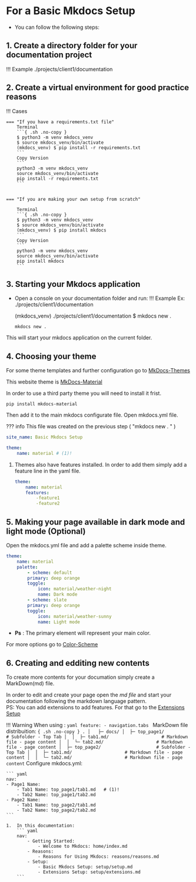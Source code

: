 # For a Basic Mkdocs Setup

- You can follow the following steps:

## 1. Create a directory folder for your documentation project
!!! Example
    ./projects/client1/documentation


## 2. Create a virtual environment for good practice reasons

!!! Cases

    === "If you have a requirements.txt file"
        Terminal
        ```{ .sh .no-copy }
        $ python3 -m venv mkdocs_venv
        $ source mkdocs_venv/bin/activate
        (mkdocs_venv) $ pip install -r requirements.txt
        ```
        Copy Version
        ```
        python3 -m venv mkdocs_venv
        source mkdocs_venv/bin/activate
        pip install -r requirements.txt
        ```
        

    === "If you are making your own setup from scratch"

        Terminal
        ```{ .sh .no-copy }
        $ python3 -m venv mkdocs_venv
        $ source mkdocs_venv/bin/activate
        (mkdocs_venv) $ pip install mkdocs
        ```
        Copy Version
        ```
        python3 -m venv mkdocs_venv
        source mkdocs_venv/bin/activate
        pip install mkdocs
        ```

## 3. Starting your Mkdocs application
- Open a console on your documentation folder and run:
!!! Example
    Ex: ./projects/client1/documentation

    (mkdocs_venv) ./projects/client1/documentation $ mkdocs new .  

    ```
    mkdocs new . 
    ```
This will start your mkdocs application on the current folder.

## 4. Choosing your theme

For some theme templates and further configuration go to [MkDocs-Themes](https://github.com/mkdocs/mkdocs/wiki/MkDocs-Themes)

This website theme is [MkDocs-Material](https://squidfunk.github.io/mkdocs-material/)

In order to use a third party theme you will need to install it frist.

```
pip install mkdocs-material
```

Then add it to the main mkdocs configurate file.
Open mkdocs.yml file. 

??? info 
    This file was created on the previous step (  "mkdocs new . "  )
```yaml
site_name: Basic Mkdocs Setup

theme:
    name: material # (1)!
```

1.  Themes also have features installed. In order to add them simply add a feature line in the yaml file.
    ``` yaml
    theme:
        name: material
        features:
            -feature1
            -feature2   
    ```

## 5. Making your page available in dark mode and light mode (Optional)
Open the mkdocs.yml file and add a palette scheme inside theme.
```yaml
theme:
    name: material 
    palette:
        - scheme: default
        primary: deep orange
        toggle:
            icon: material/weather-night
            name: Dark mode
        - scheme: slate
        primary: deep orange
        toggle:
            icon: material/weather-sunny
            name: Light mode
```
- **Ps** : The primary element will represent your main color.

For more options go to [Color-Scheme](https://squidfunk.github.io/mkdocs-material/setup/changing-the-colors/#color-scheme)

## 6. Creating and edditing new contents  

To create more contents for your documation simply create a MarkDown(md) file. 

In order to edit and create your page open the *md file* and start your documentation following the markdown language pattern. <br>
PS: You can add extensions to add features. For that go to the [Extensions Setup](./extensions.md)

!!! Warning 
    When using :
    ``` yaml
    feature:
        - navigation.tabs 
    ```
    MarkDown file distribuition:
    ``` { .sh .no-copy }
    .
    │  
    ├─ docs/
    │  ├─ top_page1/                     # Subfolder - Top Tab
    │  │  ├─ tab1.md/                    # Markdown file - page content
    │  │  └─ tab2.md/                    # Markdown file - page content
    │  ├─ top_page2/                     # Subfolder - Top Tab
    │  │  ├─ tab1.md/                    # Markdown file - page content
    │  │  └─ tab2.md/                    # Markdown file - page content
    ```
    Configure mkdocs.yml:    

    ``` yaml
    nav:
    - Page1 Name: 
        - Tab1 Name: top_page1/tab1.md   # (1)!
        - Tab2 Name: top_page1/tab2.md  
    - Page2 Name: 
        - Tab1 Name: top_page2/tab1.md   
        - Tab2 Name: top_page2/tab2.md  
    ```

    1.  In this documentation:  
        ``` yaml
        nav:
            - Getting Started:
                - Welcome to Mkdocs: home/index.md
            - Reasons:
                - Reasons for Using Mkdocs: reasons/reasons.md
            - Setup:
                - Basic Mkdocs Setup: setup/setup.md
                - Extensions Setup: setup/extensions.md
        ```
